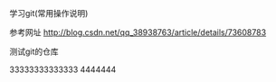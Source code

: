 学习git(常用操作说明)

参考网址
http://blog.csdn.net/qq_38938763/article/details/73608783

测试git的仓库

33333333333333
4444444